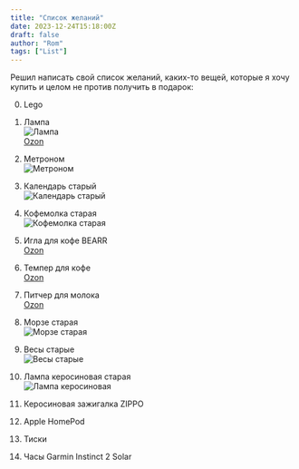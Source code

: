 ```yaml
---
title: "Список желаний"
date: 2023-12-24T15:18:00Z
draft: false
author: "Rom"
tags: ["List"]
---
```


Решил написать свой список желаний, каких-то вещей, которые я хочу купить и целом не против получить в подарок:  

0. Lego  

1. Лампа  
![Лампа](/images/1.jpeg)  
[Ozon](https://www.ozon.ru/product/svetilnik-nastolnyy-transformer-konstruktor-stevie-4-varianta-v-odnom-komplekte-astocrystall-origi-502002842/?asb=dMgsPOT1ji82alU8C-TeRXGupACqzCh1NxDEn1JxOGyjbIW0UVnIQotPvAs-du8yfiAPhwrGDXCBkiLZM32XpAGDIHmKRBH0FAF4KWYpn4ePJ09CKeHikfRKtnDSylR-C-mew-mm5PoykV63ttVpeACOfq-Z9g&avtc=1&avte=4&avts=1703842727)  

2. Метроном  
![Метроном](/images/2.jpg)  

3. Календарь старый  
![Календарь старый](/images/3.png)  

4. Кофемолка старая  
![Кофемолка старая](/images/4.jpg)  

5. Игла для кофе BEARR  
[Ozon]()  

6. Темпер для кофе  
[Ozon]()  

7. Питчер для молока  
[Ozon]()  

8. Морзе старая  
![Морзе старая](/images/8.jpg)  

9. Весы старые  
![Весы старые](/images/9.jpg)  

10. Лампа керосиновая старая  
![Лампа керосиновая](/images/10.jpg)  

11. Керосиновая зажигалка ZIPPO  

12. Apple HomePod  

13. Тиски  

14. Часы Garmin Instinct 2 Solar  

